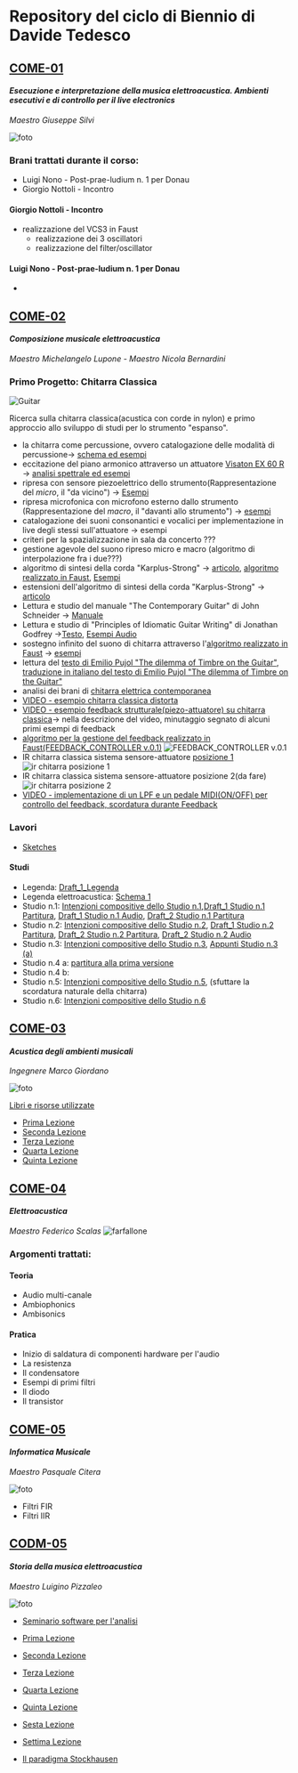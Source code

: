 # Repository del ciclo di Biennio di Davide Tedesco

## [COME-01](/COME-01)
#### _Esecuzione e interpretazione della musica elettroacustica. Ambienti esecutivi e di controllo per il live electronics_

_Maestro Giuseppe Silvi_

![foto](/COME-01/20200527/FilterOscillator3.png)
### Brani trattati durante il corso:
- Luigi Nono - Post-prae-ludium n. 1 per Donau
- Giorgio Nottoli - Incontro

#### Giorgio Nottoli - Incontro
- realizzazione del VCS3 in Faust
  - realizzazione dei 3 oscillatori
  - realizzazione del filter/oscillator

#### Luigi Nono - Post-prae-ludium n. 1 per Donau
- 

## [COME-02](/COME-02)
#### _Composizione musicale elettroacustica_

_Maestro Michelangelo Lupone - Maestro Nicola Bernardini_
### Primo Progetto: Chitarra Classica

![Guitar](https://github.com/SMERM/BN-Tedesco/blob/master/COME-02/Bernardini/20200114/Schemi_chitarra_classica/ebguitars_plan_complete_large.png)

Ricerca sulla chitarra classica(acustica con corde in nylon) e primo approccio allo sviluppo di studi per lo strumento "espanso".

- la chitarra come percussione, ovvero catalogazione delle modalità di percussione-> [schema ed esempi](https://github.com/SMERM/BN-Tedesco/blob/master/COME-02/Bernardini/20200204/Modi%20di%20percussione%20con%20le%20dita.pdf)
- eccitazione del piano armonico attraverso un attuatore [Visaton EX 60 R](https://github.com/SMERM/BN-Tedesco/blob/master/COME-02/Lezioni_in_Compresenza/20200407/ex60r_8.pdf) -> [analisi spettrale ed esempi](https://github.com/SMERM/BN-Tedesco/tree/master/COME-02/Lezioni_in_Compresenza/20200317/Various_Sweeps)
- ripresa con sensore piezoelettrico dello strumento(Rappresentazione del _micro_, il "da vicino") -> [Esempi]()
- ripresa microfonica con microfono esterno dallo strumento (Rappresentazione del _macro_, il "davanti allo strumento") -> [esempi]()
- catalogazione dei suoni consonantici e vocalici per implementazione in live degli stessi sull'attuatore -> esempi
- criteri per la spazializzazione in sala da concerto ???
- gestione agevole del suono ripreso micro e macro (algoritmo di interpolazione fra i due???)
- algoritmo di sintesi della corda "Karplus-Strong" -> [articolo](https://github.com/SMERM/BN-Tedesco/blob/master/COME-02/Lezioni_in_Compresenza/20200303/Kevin%20Karplus%20and%20Alex%20Strong%20-%20Digital%20Synthesis%20of%20Plucked-String%20and%20Drum%20Timbres.pdf), [algoritmo realizzato in Faust](https://github.com/SMERM/BN-Tedesco/blob/master/COME-02/Lezioni_in_Compresenza/20200324/karplus_filtrato.dsp), [Esempi](https://github.com/SMERM/BN-Tedesco/tree/master/COME-02/Lezioni_in_Compresenza/20200331/Esempi_Karplus-Strong_Attuatore_su_chitarra)
- estensioni dell'algoritmo di sintesi della corda "Karplus-Strong" -> [articolo](https://github.com/SMERM/BN-Tedesco/blob/master/COME-02/Lezioni_in_Compresenza/20200407/David%20A.%20Jaffe%20and%20Julius%20O.%20Smith%20-%20Extensions%20of%20the%20Karplus-Strong%20Plucked-String%20Algorithm.pdf)
- Lettura e studio del manuale "The Contemporary Guitar" di John Schneider -> [Manuale](https://github.com/SMERM/BN-Tedesco/blob/master/COME-02/Lezioni_in_Compresenza/20200331/The-Contemporary-Guitar-Schneider-Vol-5.pdf)
- Lettura e studio di "Principles of Idiomatic Guitar Writing" di Jonathan Godfrey ->[Testo](https://github.com/SMERM/BN-Tedesco/blob/master/COME-02/Lezioni_in_Compresenza/20200331/Principles%20of%20Idiomatic%20Guitar%20Writing%20-%20Jonathan%20Godfrey.pdf),  [Esempi Audio](https://github.com/SMERM/BN-Tedesco/tree/master/COME-02/Lezioni_in_Compresenza/20200331/Principles%20of%20Idiomatic%20Guitar%20Writing%20-%20Jonathan%20Godfrey_Audio_Tracks)
- sostegno infinito del suono di chitarra attraverso l'[algoritmo realizzato in Faust](https://github.com/SMERM/BN-Tedesco/blob/master/COME-02/Lezioni_in_Compresenza/20200324/karplus_filtrato.dsp) -> [esempi]()
- lettura del [testo di Emilio Pujol "The dilemma of Timbre on the Guitar"](https://github.com/SMERM/BN-Tedesco/blob/master/COME-02/Lezioni_in_Compresenza/1979-Emilio-Pujol-Il-Dilemma-del-Timbro-sulla-Chitarra/1979-emilio-pujol-el-dilema-del-sonido-en-la-guitarra.pdf), [traduzione in italiano del testo di Emilio Pujol "The dilemma of Timbre on the Guitar"](https://github.com/SMERM/BN-Tedesco/tree/master/COME-02/Lezioni_in_Compresenza/1979-Emilio-Pujol-Il-Dilemma-del-Timbro-sulla-Chitarra/1979-Emilio-Pujol-Il-Dilemma-del-Timbro-sulla-Chitarra-Traduzione)
- analisi dei brani di [chitarra elettrica contemporanea](https://github.com/SMERM/BN-Tedesco/tree/master/COME-02/Lezioni_in_Compresenza/Chitarra_Elettrica_Contemporanea)
- [VIDEO - esempio chitarra classica distorta](https://youtu.be/K3yqyxcJStg)
- [VIDEO - esempio feedback strutturale(piezo-attuatore) su chitarra classica](https://www.youtube.com/watch?v=TraqAMf5Exo)-> nella descrizione del video, minutaggio segnato di alcuni primi esempi di feedback
- [algoritmo per la gestione del feedback realizzato in Faust(FEEDBACK_CONTROLLER v.0.1)](https://github.com/SMERM/BN-Tedesco/blob/master/COME-02/Lezioni_in_Compresenza/20200512/FEEDBACK_CONTROLLER.dsp)
![FEEDBACK_CONTROLLER v.0.1](COME-02/Lezioni_in_Compresenza/20200512/FEEDBACK_CONTROLLER%20v.0.1.png)
- IR chitarra classica sistema sensore-attuatore [posizione 1](COME-02/Lezioni_in_Compresenza/20200519/Sistema_Sensore-Attuatore_Posizione_1) ![ir chitarra posizione 1](COME-02/Lezioni_in_Compresenza/20200519/Classica_Attuatore_Posizione_1_Cal.jpg)
- IR chitarra classica sistema sensore-attuatore posizione 2(da fare) ![ir chitarra posizione 2]()
- [VIDEO - implementazione di un LPF e un pedale MIDI(ON/OFF) per controllo del feedback, scordatura durante Feedback](https://youtu.be/7BwwTopM3Ek)


### Lavori 
- [Sketches](https://github.com/SMERM/BN-Tedesco/blob/master/COME-02/Lezioni_in_Compresenza/20200324/Sketches.pdf)
#### Studi 
- Legenda: [Draft_1_Legenda](https://github.com/SMERM/BN-Tedesco/blob/master/COME-02/Lezioni_in_Compresenza/20200407/Legenda_Part_Perc.jpg)
- Legenda elettroacustica: [Schema 1](/COME-02/Lezioni_in_Compresenza/20200616/guitar_Electroacustic_Scheme_I.jpg)
- Studio n.1: [Intenzioni compositive dello Studio n.1](https://github.com/SMERM/BN-Tedesco/blob/master/COME-02/Lezioni_in_Compresenza/20200505/Intenzioni_compositive_dello_Studio_n.1.md),[Draft_1 Studio n.1 Partitura](https://github.com/SMERM/BN-Tedesco/blob/master/COME-02/Lezioni_in_Compresenza/20200331/Draft_1_Studio_n.1_Partitura.pdf), [Draft_1 Studio n.1 Audio](https://github.com/SMERM/BN-Tedesco/blob/master/COME-02/Lezioni_in_Compresenza/20200331/Draft_1_Studio_n.1_Audio.wav), [Draft_2 Studio n.1 Partitura]()
- Studio n.2: [Intenzioni compositive dello Studio n.2](), [Draft_1 Studio n.2 Partitura](https://github.com/SMERM/BN-Tedesco/blob/master/COME-02/Lezioni_in_Compresenza/20200407/Draft_1%20Studio%20n.2%20Partitura.pdf), [Draft_2 Studio n.2 Partitura](), [Draft_2 Studio n.2 Audio]()
- Studio n.3: [Intenzioni compositive dello Studio n.3](COME-02/Lezioni_in_Compresenza/20200519/Intenzioni_compositive_dello_Studio_n.3.md), [Appunti Studio n.3 (a)](COME-02/Lezioni_in_Compresenza/20200519/Appunti_Studio_n.3_a.jpeg)
- Studio n.4 a: [partitura alla prima versione](/COME-02/Lezioni_in_Compresenza/20200616/Studio_n.4_a.pdf)
- Studio n.4 b: 
- Studio n.5: [Intenzioni compositive dello Studio n.5](), (sfuttare la scordatura naturale della chitarra)
- Studio n.6: [Intenzioni compositive dello Studio n.6]()

## [COME-03](/COME-03)
#### _Acustica degli ambienti musicali_

_Ingegnere Marco Giordano_

![foto](/COME-03/20200610/tuboottagonale.png)

[Libri e risorse utilizzate](/COME-03/Risorse)

- [Prima Lezione](/COME-03/20200527/)
- [Seconda Lezione](/COME-03/20200603/)
- [Terza Lezione](/COME-03/20200610/)
- [Quarta Lezione](/COME-03/20200617/)
- [Quinta Lezione](/COME-03/20200624/)


## [COME-04](/COME-04)
#### _Elettroacustica_

_Maestro Federico Scalas_
![farfallone](/COME-04/Spherical_Harmonics_deg3.png)
### Argomenti trattati:
#### Teoria
- Audio multi-canale
- Ambiophonics
- Ambisonics
#### Pratica
- Inizio di saldatura di componenti hardware per l'audio
- La resistenza
- Il condensatore
- Esempi di primi filtri
- Il diodo
- Il transistor

## [COME-05](/COME-05)
#### _Informatica Musicale_ 

_Maestro Pasquale Citera_

![foto](/COME-05/20200611/FMcode.png)

- Filtri FIR
- Filtri IIR

## [CODM-05](/CODM-05)
#### _Storia della musica elettroacustica_

_Maestro Luigino Pizzaleo_

![foto](/CODM-05/Stockhausen_Paradigma/Kontakte_Hardware_allo_Studio_della_WDR_di_Colonia/messgenerator_60_part.png)
- [Seminario software per l'analisi](/CODM-05/20200514/Seminario_software_per_l'analisi.md/)

- [Prima Lezione](/CODM-05/20200521)
- [Seconda Lezione](/CODM-05/20200528)
- [Terza Lezione](/CODM-05/20200528/)
- [Quarta Lezione](/CODM-05/20200604/)
- [Quinta Lezione](/CODM-05/20200611/)
- [Sesta Lezione](/CODM-05/20200618/)
- [Settima Lezione](/CODM-05/20200625/)

- [Il paradigma Stockhausen](/CODM-05/Stockhausen_Paradigma)


